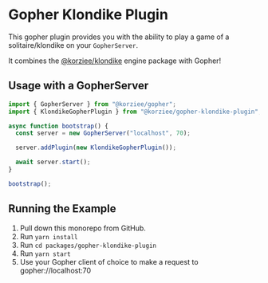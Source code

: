 # Gopher Klondike Plugin

This gopher plugin provides you with the ability to play a game of a solitaire/klondike on your `GopherServer`.

It combines the [@korziee/klondike](https://www.npmjs.com/package/@korziee/klondike) engine package with Gopher!

## Usage with a GopherServer

```typescript
import { GopherServer } from "@korziee/gopher";
import { KlondikeGopherPlugin } from "@korziee/gopher-klondike-plugin";

async function bootstrap() {
  const server = new GopherServer("localhost", 70);

  server.addPlugin(new KlondikeGopherPlugin());

  await server.start();
}

bootstrap();
```

## Running the Example

1. Pull down this monorepo from GitHub.
2. Run `yarn install`
3. Run `cd packages/gopher-klondike-plugin`
4. Run `yarn start`
5. Use your Gopher client of choice to make a request to gopher://localhost:70
